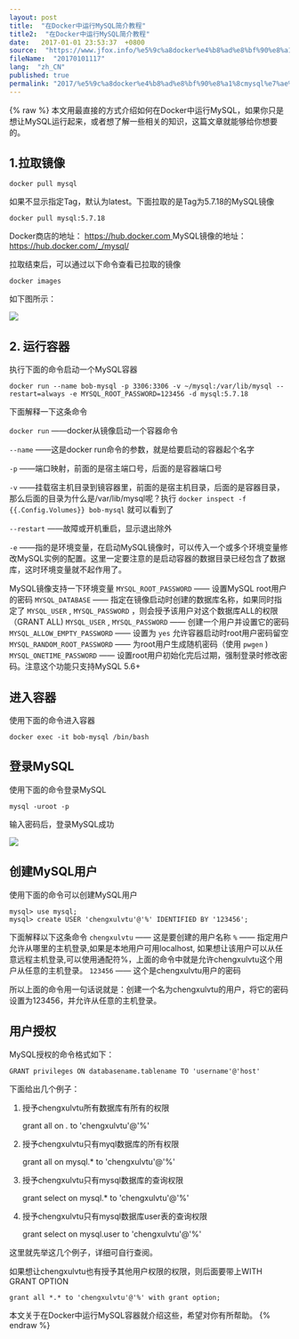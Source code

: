 ```yaml
---
layout: post
title:  "在Docker中运行MySQL简介教程"
title2:  "在Docker中运行MySQL简介教程"
date:   2017-01-01 23:53:37  +0800
source:  "https://www.jfox.info/%e5%9c%a8docker%e4%b8%ad%e8%bf%90%e8%a1%8cmysql%e7%ae%80%e4%bb%8b%e6%95%99%e7%a8%8b.html"
fileName:  "20170101117"
lang:  "zh_CN"
published: true
permalink: "2017/%e5%9c%a8docker%e4%b8%ad%e8%bf%90%e8%a1%8cmysql%e7%ae%80%e4%bb%8b%e6%95%99%e7%a8%8b.html"
---
```

{% raw %}
本文用最直接的方式介绍如何在Docker中运行MySQL，如果你只是想让MySQL运行起来，或者想了解一些相关的知识，这篇文章就能够给你想要的。 

##  1.拉取镜像 

    
    docker pull mysql
    

 如果不显示指定Tag，默认为latest。下面拉取的是Tag为5.7.18的MySQL镜像 

    
    docker pull mysql:5.7.18
    

 Docker商店的地址： [ https://hub.docker.com ](https://www.jfox.info/go.php?url=https://hub.docker.com)
MySQL镜像的地址： [ https://hub.docker.com/_/mysql/ ](https://www.jfox.info/go.php?url=https://hub.docker.com/_/mysql/)

 拉取结束后，可以通过以下命令查看已拉取的镜像 

    
    docker images
    

 如下图所示： 

![](/wp-content/uploads/2017/07/1499443781.png)

##  2. 运行容器 

 执行下面的命令启动一个MySQL容器 

    
    docker run --name bob-mysql -p 3306:3306 -v ~/mysql:/var/lib/mysql --restart=always -e MYSQL_ROOT_PASSWORD=123456 -d mysql:5.7.18
    

 下面解释一下这条命令 

` docker run ` ——docker从镜像启动一个容器命令 

` --name ` ——这是docker run命令的参数，就是给要启动的容器起个名字 

` -p ` ——端口映射，前面的是宿主端口号，后面的是容器端口号 

` -v ` ——挂载宿主机目录到镜容器里，前面的是宿主机目录，后面的是容器目录，那么后面的目录为什么是/var/lib/mysql呢？执行 ` docker inspect -f {{.Config.Volumes}} bob-mysql ` 就可以看到了 

` --restart ` ——故障或开机重启，显示退出除外 

` -e ` ——指的是环境变量，在启动MySQL镜像时，可以传入一个或多个环境变量修改MySQL实例的配置。这里一定要注意的是启动容器的数据目录已经包含了数据库，这时环境变量就不起作用了。 

 MySQL镜像支持一下环境变量 
` MYSQL_ROOT_PASSWORD ` —— 设置MySQL root用户的密码 
` MYSQL_DATABASE ` —— 指定在镜像启动时创建的数据库名称，如果同时指定了 ` MYSQL_USER ` , ` MYSQL_PASSWORD ` ，则会授予该用户对这个数据库ALL的权限（GRANT ALL) 
` MYSQL_USER ` , ` MYSQL_PASSWORD ` —— 创建一个用户并设置它的密码 
` MYSQL_ALLOW_EMPTY_PASSWORD ` —— 设置为 ` yes ` 允许容器启动时root用户密码留空 
` MYSQL_RANDOM_ROOT_PASSWORD ` —— 为root用户生成随机密码（使用 ` pwgen ` ) 
` MYSQL_ONETIME_PASSWORD ` —— 设置root用户初始化完后过期，强制登录时修改密码。注意这个功能只支持MySQL 5.6+ 

##  进入容器 

 使用下面的命令进入容器 

    
    docker exec -it bob-mysql /bin/bash
    

##  登录MySQL 

 使用下面的命令登录MySQL 

    
    mysql -uroot -p
    

 输入密码后，登录MySQL成功 

![](/wp-content/uploads/2017/07/1499443782.png)

##  创建MySQL用户 

 使用下面的命令可以创建MySQL用户 

    
    mysql> use mysql;
    mysql> create USER 'chengxulvtu'@'%' IDENTIFIED BY '123456';
    

 下面解释以下这条命令 
` chengxulvtu ` —— 这是要创建的用户名称 
` % ` —— 指定用户允许从哪里的主机登录,如果是本地用户可用localhost, 如果想让该用户可以从任意远程主机登录,可以使用通配符%，上面的命令中就是允许chengxulvtu这个用户从任意的主机登录。 
` 123456 ` —— 这个是chengxulvtu用户的密码 

 所以上面的命令用一句话说就是：创建一个名为chengxulvtu的用户，将它的密码设置为123456，并允许从任意的主机登录。 

##  用户授权 

 MySQL授权的命令格式如下： 

    
    GRANT privileges ON databasename.tablename TO 'username'@'host'
    

 下面给出几个例子： 

 1. 授予chengxulvtu所有数据库有所有的权限 

    
    grant all on *.* to 'chengxulvtu'@'%'
    

 2. 授予chengxulvtu只有myql数据库的所有权限 

    
    grant all on mysql.* to 'chengxulvtu'@'%'
    

 3. 授予chengxulvtu只有mysql数据库的查询权限 

    
    grant select on mysql.* to 'chengxulvtu'@'%'
    

 4. 授予chengxulvtu只有mysql数据库user表的查询权限 

    
    grant select on mysql.user to 'chengxulvtu'@'%'
    

 这里就先举这几个例子，详细可自行查阅。 

 如果想让chengxulvtu也有授予其他用户权限的权限，则后面要带上WITH GRANT OPTION 

    
    grant all *.* to 'chengxulvtu'@'%' with grant option;
    

 本文关于在Docker中运行MySQL容器就介绍这些，希望对你有所帮助。
{% endraw %}
